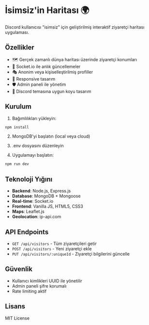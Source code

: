 # İsimsiz'in Haritası 🌍

Discord kullanıcısı "isimsiz" için geliştirilmiş interaktif ziyaretçi haritası uygulaması.

## Özellikler

- 🗺️ Gerçek zamanlı dünya haritası üzerinde ziyaretçi konumları
- 🔄 Socket.io ile anlık güncellemeler
- 🎭 Anonim veya kişiselleştirilmiş profiller
- 📱 Responsive tasarım
- 🛡️ Admin paneli ile yönetim
- 🎨 Discord temasına uygun koyu tasarım

## Kurulum

1. Bağımlılıkları yükleyin:
```bash
npm install
```

2. MongoDB'yi başlatın (local veya cloud)

3. .env dosyasını düzenleyin

4. Uygulamayı başlatın:
```bash
npm run dev
```

## Teknoloji Yığını

- **Backend**: Node.js, Express.js
- **Database**: MongoDB + Mongoose
- **Real-time**: Socket.io
- **Frontend**: Vanilla JS, HTML5, CSS3
- **Maps**: Leaflet.js
- **Geolocation**: ip-api.com

## API Endpoints

- `GET /api/visitors` - Tüm ziyaretçileri getir
- `POST /api/visitors` - Yeni ziyaretçi ekle
- `PUT /api/visitors/:uniqueId` - Ziyaretçi bilgilerini güncelle

## Güvenlik

- Kullanıcı kimlikleri UUID ile yönetilir
- Admin paneli şifre korumalı
- Rate limiting aktif

## Lisans

MIT License
